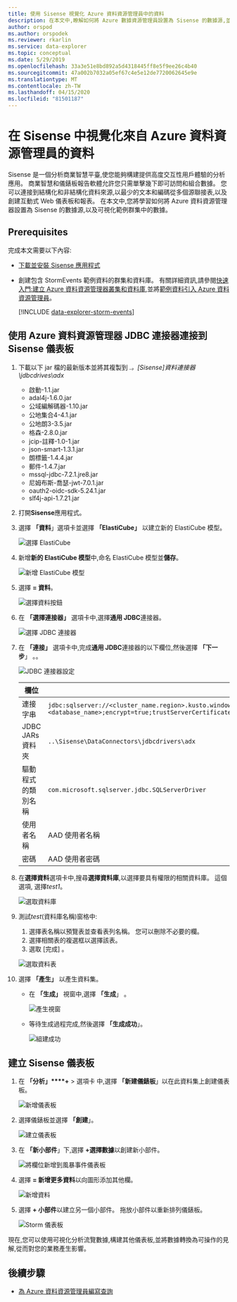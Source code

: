 ```yaml
---
title: 使用 Sisense 視覺化 Azure 資料資源管理員中的資料
description: 在本文中,瞭解如何將 Azure 數據資源管理員設置為 Sisense 的數據源,並可視化數據。
author: orspod
ms.author: orspodek
ms.reviewer: rkarlin
ms.service: data-explorer
ms.topic: conceptual
ms.date: 5/29/2019
ms.openlocfilehash: 33a3e51e8bd892a5d4318445ff8e5f9ee26c4b40
ms.sourcegitcommit: 47a002b7032a05ef67c4e5e12de7720062645e9e
ms.translationtype: MT
ms.contentlocale: zh-TW
ms.lasthandoff: 04/15/2020
ms.locfileid: "81501187"
---
```

# <a name="visualize-data-from-azure-data-explorer-in-sisense"></a>在 Sisense 中視覺化來自 Azure 資料資源管理員的資料

Sisense 是一個分析商業智慧平臺,使您能夠構建提供高度交互性用戶體驗的分析應用。 商業智慧和儀錶板報告軟體允許您只需單擊幾下即可訪問和組合數據。 您可以連接到結構化和非結構化資料來源,以最少的文本和編碼從多個源聯接表,以及創建互動式 Web 儀表板和報表。 在本文中,您將學習如何將 Azure 資料資源管理器設置為 Sisense 的數據源,以及可視化範例群集中的數據。

## <a name="prerequisites"></a>Prerequisites

完成本文需要以下內容:

* [下載並安裝 Sisense 應用程式](https://documentation.sisense.com/latest/getting-started/download-install.htm) 

* 創建包含 StormEvents 範例資料的群集和資料庫。 有關詳細資訊,請參閱[快速入門:建立 Azure 資料資源管理器叢集和資料庫](create-cluster-database-portal.md),並將[範例資料引入 Azure 資料資源管理員](ingest-sample-data.md)。

    [!INCLUDE [data-explorer-storm-events](includes/data-explorer-storm-events.md)]

## <a name="connect-to-sisense-dashboards-using-azure-data-explorer-jdbc-connector"></a>使用 Azure 資料資源管理器 JDBC 連接器連接到 Sisense 儀表板

1. 下載以下 jar 檔的最新版本並將其複製到 *.。[Sisense]資料連接器\jdbcdrives\adx* 

    * 啟動-1.1.jar
    * adal4j-1.6.0.jar
    * 公域編解碼器-1.10.jar
    * 公地集合4-4.1.jar
    * 公地朗3-3.5.jar
    * 格森-2.8.0.jar
    * jcip-註釋-1.0-1.jar
    * json-smart-1.3.1.jar
    * 朗標籤-1.4.4.jar
    * 郵件-1.4.7.jar
    * mssql-jdbc-7.2.1.jre8.jar
    * 尼姆布斯-喬瑟-jwt-7.0.1.jar
    * oauth2-oidc-sdk-5.24.1.jar
    * slf4j-api-1.7.21.jar
    
1. 打開**Sisense**應用程式。
1. 選擇 **「資料**」選項卡並選擇 **「ElastiCube」** 以建立新的 ElastiCube 模型。
    
    ![選擇 ElastiCube](media/sisense/data-select-elasticube.png)

1. 新增**新的 ElastiCube 模型**中,命名 ElastiCube 模型並**儲存**。
   
    ![新增 ElastiCube 模型](media/sisense/add-new-elasticube-model.png)

1. 選擇 **= 資料**。

    ![選擇資料按鈕](media/sisense/select-data.png)

1. 在 **「選擇連接器」** 選項卡中,選擇**通用 JDBC**連接器。

    ![選擇 JDBC 連接器](media/sisense/select-connector.png)

1. 在 **「連接」** 選項卡中,完成**通用 JDBC**連接器的以下欄位,然後選擇 **「下一步**」 。。

    ![JDBC 連接器設定](media/sisense/jdbc-connector.png)

    |欄位 |描述 |
    |---------|---------|
    |連接字串     |   `jdbc:sqlserver://<cluster_name.region>.kusto.windows.net:1433;database=<database_name>;encrypt=true;trustServerCertificate=false;hostNameInCertificate=*.kusto.windows.net;loginTimeout=30;authentication=ActiveDirectoryPassword`      |
    |JDBC JARs 資料夾  |    `..\Sisense\DataConnectors\jdbcdrivers\adx`     |
    |驅動程式的類別名稱    |   `com.microsoft.sqlserver.jdbc.SQLServerDriver`      |
    |使用者名稱   |    AAD 使用者名稱     |
    |密碼     |   AAD 使用者密碼      |

1. 在**選擇資料**選項卡中,搜尋**選擇資料庫**,以選擇要具有權限的相關資料庫。 這個選項, 選擇*test1*。

    ![選取資料庫](media/sisense/select-database.png)

1. 測試*test*(資料庫名稱)窗格中:
    1. 選擇表名稱以預覽表並查看表列名稱。 您可以刪除不必要的欄。
    1. 選擇相關表的複選框以選擇該表。 
    1. 選取 [完成]  。

    ![選取資料表](media/sisense/select-table-see-columns.png)    

1. 選擇 **「產生」** 以產生資料集。 

    * 在 **「生成」** 視窗中,選擇 **「生成**」 。

      ![產生視窗](media/sisense/build-window.png)

    * 等待生成過程完成,然後選擇 **「生成成功**」。

      ![組建成功](media/sisense/build-succeeded.png)

## <a name="create-sisense-dashboards"></a>建立 Sisense 儀表板

1. 在 **「分析」****+** > 選項卡 中,選擇 **「新建儀錶板**」以在此資料集上創建儀表板。

    ![新增儀表板](media/sisense/new-dashboard.png)

1. 選擇儀錶板並選擇 **「創建**」。 

    ![建立儀表板](media/sisense/create-dashboard.png)

1. 在 **「新小部件**」下,選擇 **+選擇數據**以創建新小部件。 

    ![將欄位新增到風暴事件儀表板](media/sisense/storm-dashboard-add-field.png)  

1. 選擇 **= 新增更多資料**以向圖形添加其他欄。 

    ![新增資料](media/sisense/add-more-data.png)

1. 選擇 **+ 小部件**以建立另一個小部件。 拖放小部件以重新排列儀錶板。

    ![Storm 儀表板](media/sisense/final-dashboard.png)

現在,您可以使用可視化分析流覽數據,構建其他儀表板,並將數據轉換為可操作的見解,從而對您的業務產生影響。

## <a name="next-steps"></a>後續步驟

* [為 Azure 資料資源管理員編寫查詢](write-queries.md)

